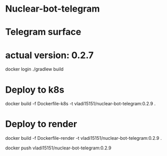 # Nuclear-bot-telegram
# Telegram surface
# actual version: 0.2.7

docker login
./gradlew build

# Deploy to k8s
docker build -f Dockerfile-k8s -t vladi15151/nuclear-bot-telegram:0.2.9 .
# Deploy to render
docker build -f Dockerfile-render -t vladi15151/nuclear-bot-telegram:0.2.9 .

docker push vladi15151/nuclear-bot-telegram:0.2.9


